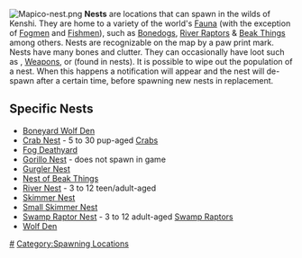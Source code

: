 ![](Mapico-nest.png "Mapico-nest.png") **Nests** are locations that can
spawn in the wilds of Kenshi. They are home to a variety of the world's
[Fauna](Fauna.md "wikilink") (with the exception of
[Fogmen](03%20-%20Projects%20&%20Wikis/Kenshi/Kenshi%20Wiki/Kenshi%20Wiki%20Template/Fogmen.md "wikilink") and [Fishmen](03%20-%20Projects%20&%20Wikis/Kenshi/Kenshi%20Wiki/Kenshi%20Wiki%20Template/Fishmen.md "wikilink")), such as
[Bonedogs](Bonedog.md "wikilink"), [River Raptors](River_Raptor.md "wikilink")
& [Beak Things](Beak_Thing.md "wikilink") among others. Nests are
recognizable on the map by a paw print mark. Nests have many bones and
clutter. They can occasionally have loot such as [](Animal_Skin.md), [Weapons](Weapons.md "wikilink"), or [](Beak_Thing_Egg.md) (found in [](Beak_Thing.md) nests). It is possible to wipe out the
population of a nest. When this happens a notification will appear and
the nest will de-spawn after a certain time, before spawning new nests
in replacement.

## Specific Nests

- [Boneyard Wolf Den](Boneyard_Wolf_Den.md "wikilink")
- [Crab Nest](Crab_Nest.md "wikilink") - 5 to 30 pup-aged
  [Crabs](Crab.md "wikilink")
- [Fog Deathyard](Fog_Deathyard.md "wikilink")
- [Gorillo Nest](Gorillo_Nest.md "wikilink") - does not spawn in game
- [Gurgler Nest](Gurgler_Nest.md "wikilink")
- [Nest of Beak Things](Nest_of_Beak_Things.md "wikilink")
- [River Nest](River_Nest.md "wikilink") - 3 to 12 teen/adult-aged [](River_Raptor.md)
- [Skimmer Nest](Skimmer_Nest.md "wikilink")
- [Small Skimmer Nest](Small_Skimmer_Nest "wikilink")
- [Swamp Raptor Nest](Swamp_Raptor_Nest.md "wikilink") - 3 to 12 adult-aged
  [Swamp Raptors](Swamp_Raptor.md "wikilink")
- [Wolf Den](Wolf_Den.md "wikilink")

[\#](Category:Locations "wikilink") [Category:Spawning
Locations](Category:Spawning_Locations "wikilink")